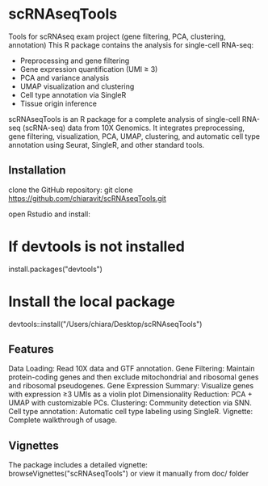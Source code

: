 # scRNAseqTools
Tools for scRNAseq exam project (gene filtering, PCA, clustering, annotation)
This R package contains the  analysis for single-cell RNA-seq:

- Preprocessing and gene filtering
- Gene expression quantification (UMI ≥ 3)
- PCA and variance analysis
- UMAP visualization and clustering
- Cell type annotation via SingleR
- Tissue origin inference

scRNAseqTools is an R package for a complete analysis of single-cell RNA-seq (scRNA-seq) data from 10X Genomics. It integrates preprocessing, gene filtering, visualization, PCA, UMAP, clustering, and automatic cell type annotation using Seurat, SingleR, and other standard tools.

## Installation
clone the GitHub repository:
git clone https://github.com/chiaravit/scRNAseqTools.git

open Rstudio and install:
# If devtools is not installed
install.packages("devtools")

# Install the local package
devtools::install("/Users/chiara/Desktop/scRNAseqTools")


## Features
Data Loading: Read 10X data and GTF annotation.
Gene Filtering: Maintain protein-coding genes and then exclude mitochondrial and ribosomal genes and ribosomal pseudogenes.
Gene Expression Summary: Visualize genes with expression ≥3 UMIs as a violin plot
Dimensionality Reduction: PCA + UMAP with customizable PCs.
Clustering: Community detection via SNN.
Cell type annotation: Automatic cell type labeling using SingleR.
Vignette: Complete walkthrough of usage.

## Vignettes
The package includes a detailed vignette:
browseVignettes("scRNAseqTools")
or view it manually from doc/ folder
